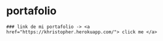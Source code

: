 # portafolio
```
### link de mi portafolio -> <a href="https://khristopher.herokuapp.com/"> click me </a>
```
